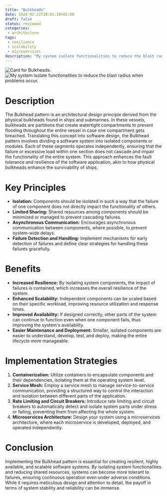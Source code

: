 ```yaml
---
title: "Bulkheads"
date: 2024-02-22T18:01:10+01:00
draft: false
status: reviewed
categories: 
 - architecture
tags: 
 - resilience
 - scalability
 - microservices
description: "My system isolate functionalities to reduce the blast radius when problems occur."
---
```


![Card for Bulkheads.](/cards/bulkheads.png)
![My system isolate functionalities to reduce the blast radius when problems occur.](/images/bulkheads.webp)

# Description

The Bulkhead pattern is an architectural design principle derived from the physical bulkheads found in ships and submarines. In these vessels, bulkheads are partitions that create watertight compartments to prevent flooding throughout the entire vessel in case one compartment gets breached. Translating this concept into software design, the Bulkhead pattern involves dividing a software system into isolated components or modules. Each of these segments operates independently, ensuring that the failure or excessive load within one section does not cascade and impair the functionality of the entire system. This approach enhances the fault tolerance and resilience of the software application, akin to how physical bulkheads enhance the survivability of ships.

# Key Principles

- **Isolation:** Components should be isolated in such a way that the failure of one component does not directly impact the functionality of others.
- **Limited Sharing:** Shared resources among components should be minimized or managed to prevent cascading failures.
- **Asynchronous Communication:** Encourages asynchronous communication between components, where possible, to prevent system-wide delays.
- **Failure Detection and Handling:** Implement mechanisms for early detection of failures and define clear strategies for handling these failures gracefully.

# Benefits

- **Increased Resilience:** By isolating system components, the impact of failures is contained, which increases the overall resilience of the system.
- **Enhanced Scalability:** Independent components can be scaled based on their specific workload, improving resource utilization and response times.
- **Improved Availability:** If designed correctly, other parts of the system can continue to function even when one component fails, thus improving the system's availability.
- **Easier Maintenance and Deployment:** Smaller, isolated components are easier to understand, develop, test, and deploy, making the entire lifecycle more manageable.

# Implementation Strategies

1. **Containerization:** Utilize containers to encapsulate components and their dependencies, isolating them at the operating system level.
2. **Service Mesh:** Employ a service mesh to manage service-to-service communication, providing a structured way to control the interaction and isolation between different parts of the application.
3. **Rate Limiting and Circuit Breakers:** Introduce rate limiting and circuit breakers to automatically detect and isolate system parts under stress or failing, preventing them from affecting the whole system.
4. **Microservices Architecture:** Design your system using a microservices architecture, where each microservice is developed, deployed, and operated independently.

# Conclusion

Implementing the Bulkhead pattern is essential for creating resilient, highly available, and scalable software systems. By isolating system functionalities and reducing shared resources, systems can become more tolerant to failures, ensuring continuous operation even under adverse conditions. While it requires meticulous design and attention to detail, the payoff in terms of system stability and reliability can be immense.

